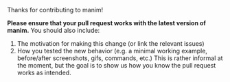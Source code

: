Thanks for contributing to manim!

**Please ensure that your pull request works with the latest version of manim.**
You should also include:

1. The motivation for making this change (or link the relevant issues)
2. How you tested the new behavior (e.g. a minimal working example, before/after
screenshots, gifs, commands, etc.) This is rather informal at the moment, but
the goal is to show us how you know the pull request works as intended.
